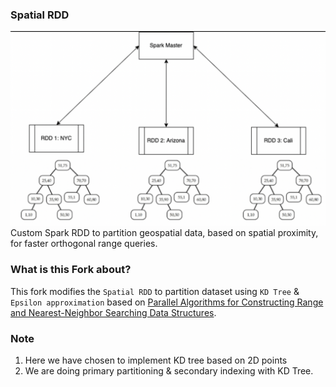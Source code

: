 ### Spatial RDD
![Core Idea](docs/imgs/core-idea.png)
Custom Spark RDD to partition geospatial data, based on spatial proximity, for faster orthogonal range queries.

### What is this Fork about?
This fork modifies the `Spatial RDD` to partition dataset using `KD Tree` & `Epsilon approximation` based on [Parallel Algorithms for Constructing Range and
Nearest-Neighbor Searching Data Structures](https://users.cs.duke.edu/~pankaj/publications/papers/mr-ds.pdf).

### Note
1. Here we have chosen to implement KD tree based on 2D points
2. We are doing primary partitioning & secondary indexing with KD Tree.
